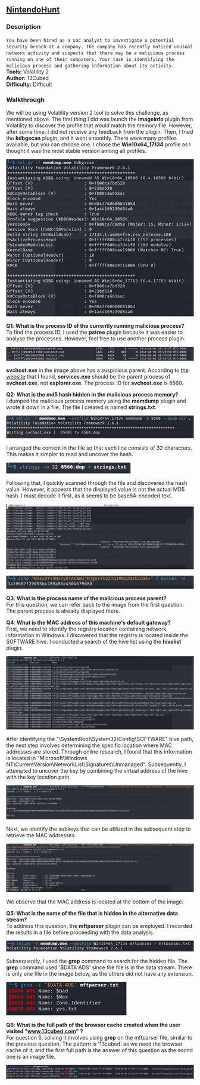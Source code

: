 ## [NintendoHunt](https://cyberdefenders.org/blueteam-ctf-challenges/nintendohunt/)
### Description
`You have been hired as a soc analyst to investigate a potential security breach at a company. The company has recently noticed unusual network activity and suspects that there may be a malicious process running on one of their computers. Your task is identifying the malicious process and gathering information about its activity.`  
**Tools:** Volatility 2  
**Author:** 13Cubed      
**Difficulty:** Difficult  

### Walkthrough
We will be using Volatility version 2 tool to solve this challenge, as mentioned above. The first thing I did was launch the **imageinfo** plugin from Volatility to discover the profile that would match the memory file. However, after some time, I did not receive any feedback from the plugin. Then, I tried the **kdbgscan** plugin, and it went smoothly. There were many profiles available, but you can choose one. I chose the **Win10x64_17134** profile as I thought it was the most stable version among all profiles.  

![Profiles](images/profile.png)  

**Q1**: **What is the process ID of the currently running malicious process?**  
To find the process ID, I used the **pstree** plugin because it was easier to analyse the processes. However, feel free to use another process plugin.  

![Process ID](images/PID.png)  

**svchost.exe** in the image above has a suspicious parent. According to [the website](https://www.socinvestigation.com/important-windows-processes-for-threat-hunting/) that I found, **services.exe** should be the parent process of **svchost.exe**, not **explorer.exe**. The process ID for **svchost.exe** is 8560.

**Q2**: **What is the md5 hash hidden in the malicious process memory?**  
I dumped the malicious process memory using the **memdump** plugin and wrote it down in a file. The file I created is named **strings.txt**.  

![Dump Process](images/dump.png)  

I arranged the content in the file so that each line consists of 32 characters. This makes it simpler to read and uncover the hash.  

![Strings](images/string.png)  

Following that, I quickly scanned through the file and discovered the hash value. However, it appears that the displayed value is not the actual MD5 hash. I must decode it first, as it seems to be base64-encoded text.

![Base64 Encoded Text](images/base64.png)  

![Decoded](images/md5.png)  

**Q3**: **What is the process name of the malicious process parent?**  
For this question, we can refer back to the image from the first question. The parent process is already displayed there.  

**Q4**: **What is the MAC address of this machine's default gateway?**  
First, we need to identify the registry location containing network information in Windows. I discovered that the registry is located inside the SOFTWARE hive. I conducted a search of the hive list using the **hivelist** plugin.  

![Hive List](images/hivelist.png)  

After identifying the "\SystemRoot\System32\Config\SOFTWARE" hive path, the next step involves determining the specific location where MAC addresses are stored. Through online research, I found that this information is located in "Microsoft\Windows NT\CurrentVersion\NetworkList\Signatures\Unmanaged". Subsequently, I attempted to uncover the key by combining the virtual address of the hive with the key location path.

![Key](images/key.png)  

Next, we identify the subkeys that can be utilized in the subsequent step to retrieve the MAC addresses.  

![MAC](images/MAC.png)  

We observe that the MAC address is located at the bottom of the image.  

**Q5**: **What is the name of the file that is hidden in the alternative data stream?**  
To address this question, the **mftparser** plugin can be employed. I recorded the results in a file before proceeding with the data analysis.  

![MFT Parser](images/mftparser.png)  

Subsequently, I used the **grep** command to search for the hidden file. The **grep** command used '$DATA ADS' since the file is in the data stream. There is only one file in the image below, as the others did not have any extension.  

![Grep](images/grep.png)  

**Q6**: **What is the full path of the browser cache created when the user visited "www.13cubed.com" ?**  
For question 6, solving it involves using **grep** on the mftparser file, similar to the previous question. The pattern is '13cubed' as we need the browser cache of it, and the first full path is the answer of this question as the socnd one is an image file.  

![13Cubed](images/13cubed.png)  




